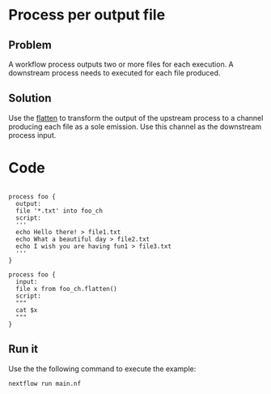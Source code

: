 # Process per output file 

## Problem 

A workflow process outputs two or more files for each execution. A downstream
process needs to executed for each file produced.

## Solution

Use the [flatten](https://www.nextflow.io/docs/latest/operator.html#flatten) to 
transform the output of the upstream process to a channel producing each file as a sole emission. 
Use this channel as the downstream process input. 


# Code 

```nextflow

process foo {
  output:
  file '*.txt' into foo_ch 
  script:
  '''
  echo Hello there! > file1.txt
  echo What a beautiful day > file2.txt
  echo I wish you are having fun1 > file3.txt 
  ''' 
}

process foo {
  input: 
  file x from foo_ch.flatten()
  script:
  """
  cat $x
  """
}
```

## Run it

Use the the following command to execute the example:

    nextflow run main.nf


